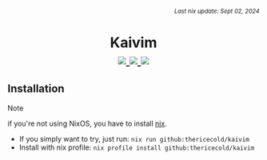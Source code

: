 ###### *<div align=right><sub>Last nix update: Sept 02, 2024</sub></div>*

<h1 align=center>
  Kaivim <br />

  <a href='https://nixos.org'>
    <img src='https://img.shields.io/badge/NixOS-unstable-blue.svg?style=for-the-badge&labelColor=1b1e28&logo=NixOS&logoColor=add7ff&color=add7ff'>
  </a>
  <a href='https://github.com/TheRiceCold/kaivim'>
    <img src='https://img.shields.io/github/languages/code-size/thericecold/kaivim?color=5de4c7&labelColor=1b1e28&style=for-the-badge&logo=github&logoColor=5de4c7'>
  </a>
  <a href='https://github.com/TheRiceCold/kaivim/stargazers'>
    <img src='https://img.shields.io/github/stars/thericecold/kaivim?color=fcc5e9&labelColor=1b1e28&style=for-the-badge&logo=starship&logoColor=fcc5e9'>
  </a>
</h1>

## Installation
> [!NOTE]
> if you're not using NixOS, you have to install [nix][nix].

- If you simply want to try, just run: `nix run github:thericecold/kaivim`
- Install with nix profile: `nix profile install github:thericecold/kaivim`

<!-- Links -->
[nix]: https://nixos.org/download
